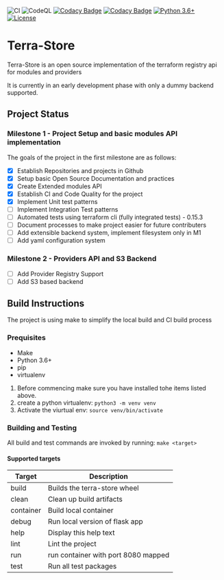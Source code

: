 ![CI](https://github.com/terra-store/terra-store/actions/workflows/build.yml/badge.svg) ![CodeQL](https://github.com/terra-store/terra-store/workflows/CodeQL/badge.svg) [![Codacy Badge](https://app.codacy.com/project/badge/Grade/02ce2a63a46e4b28aea65c866c4ea932)](https://www.codacy.com/gh/terra-store/terra-store/dashboard?utm_source=github.com&utm_medium=referral&utm_content=terra-store/terra-store&utm_campaign=Badge_Grade)  [![Codacy Badge](https://app.codacy.com/project/badge/Coverage/02ce2a63a46e4b28aea65c866c4ea932)](https://www.codacy.com/gh/terra-store/terra-store/dashboard?utm_source=github.com&utm_medium=referral&utm_content=terra-store/terra-store&utm_campaign=Badge_Coverage) [![Python 3.6+](https://img.shields.io/badge/python-3.6+-blue.svg)](https://www.python.org/downloads/release/python-360/) [![License](https://img.shields.io/badge/License-Apache%202.0-blue.svg)](https://opensource.org/licenses/Apache-2.0)

# Terra-Store

Terra-Store is an open source implementation of the terraform registry api for modules and providers

It is currently in an early development phase with only a dummy backend supported.

## Project Status

### Milestone 1 - Project Setup and basic modules API implementation

The goals of the project in the first milestone are as follows:

-   [x] Establish Repositories and projects in Github
-   [x] Setup basic Open Source Documentation and practices
-   [x] Create Extended modules API 
-   [x] Establish CI and Code Quality for the project
-   [x] Implement Unit test patterns
-   [ ] Implement Integration Test patterns
-   [ ] Automated tests using terraform cli (fully integrated tests) - 0.15.3
-   [ ] Document processes to make project easier for future contributers
-   [ ] Add extensible backend system, implement filesystem only in M1
-   [ ] Add yaml configuration system

### Milestone 2 - Providers API and S3 Backend

-   [ ] Add Provider Registry Support
-   [ ] Add S3 based backend

## Build Instructions

The project is using make to simplify the local build and CI build process

### Prequisites

-   Make
-   Python 3.6+
-   pip
-   virtualenv

1.  Before commencing make sure you have installed tohe items listed above.
2.  create a python virtualenv: `python3 -m venv venv`
3.  Activate the viurtual env: `source venv/bin/activate`

### Building and Testing

All build and test commands are invoked by running: `make <target>`

#### Supported targets

| Target    | Description                         |
| --------- | ----------------------------------- |
| build     | Builds the terra-store wheel        |
| clean     | Clean up build artifacts            |
| container | Build local container               |
| debug     | Run local version of flask app      |
| help      | Display this help text              |
| lint      | Lint the project                    |
| run       | run container with port 8080 mapped |
| test      | Run all test packages               |
